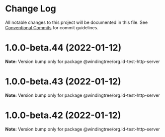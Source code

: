# Change Log

All notable changes to this project will be documented in this file.
See [Conventional Commits](https://conventionalcommits.org) for commit guidelines.

# 1.0.0-beta.44 (2022-01-12)

**Note:** Version bump only for package @windingtree/org.id-test-http-server





# 1.0.0-beta.43 (2022-01-12)

**Note:** Version bump only for package @windingtree/org.id-test-http-server





# 1.0.0-beta.42 (2022-01-12)

**Note:** Version bump only for package @windingtree/org.id-test-http-server
